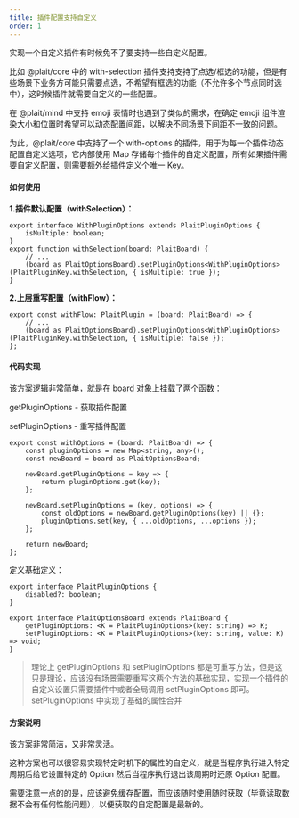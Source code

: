 ```yaml
---
title: 插件配置支持自定义
order: 1
---
```



实现一个自定义插件有时候免不了要支持一些自定义配置。

比如 @plait/core 中的 with-selection 插件支持支持了点选/框选的功能，但是有些场景下业务方可能只需要点选，不希望有框选的功能（不允许多个节点同时选中），这时候插件就需要自定义的一些配置。

在 @plait/mind 中支持 emoji 表情时也遇到了类似的需求，在确定 emoji 组件渲染大小和位置时希望可以动态配置间距，以解决不同场景下间距不一致的问题。

为此，@plait/core 中支持了一个 with-options 的插件，用于为每一个插件动态配置自定义选项，它内部使用 Map 存储每个插件的自定义配置，所有如果插件需要自定义配置，则需要额外给插件定义个唯一 Key。



#### 如何使用

**1.插件默认配置（withSelection）：**

```
export interface WithPluginOptions extends PlaitPluginOptions {
    isMultiple: boolean;
}
export function withSelection(board: PlaitBoard) {
  	// ...
	(board as PlaitOptionsBoard).setPluginOptions<WithPluginOptions>(PlaitPluginKey.withSelection, { isMultiple: true });
}
```



**2.上层重写配置（withFlow）：**

```
export const withFlow: PlaitPlugin = (board: PlaitBoard) => {
    // ...
    (board as PlaitOptionsBoard).setPluginOptions<WithPluginOptions>(PlaitPluginKey.withSelection, { isMultiple: false });
};
```



#### 代码实现

该方案逻辑非常简单，就是在 board 对象上挂载了两个函数：

getPluginOptions - 获取插件配置

setPluginOptions - 重写插件配置

```
export const withOptions = (board: PlaitBoard) => {
    const pluginOptions = new Map<string, any>();
    const newBoard = board as PlaitOptionsBoard;

    newBoard.getPluginOptions = key => {
        return pluginOptions.get(key);
    };

    newBoard.setPluginOptions = (key, options) => {
        const oldOptions = newBoard.getPluginOptions(key) || {};
        pluginOptions.set(key, { ...oldOptions, ...options });
    };
    
    return newBoard;
};
```

定义基础定义：

```
export interface PlaitPluginOptions {
    disabled?: boolean;
}

export interface PlaitOptionsBoard extends PlaitBoard {
    getPluginOptions: <K = PlaitPluginOptions>(key: string) => K;
    setPluginOptions: <K = PlaitPluginOptions>(key: string, value: K) => void;
}
```

> 理论上 getPluginOptions 和 setPluginOptions 都是可重写方法，但是这只是理论，应该没有场景需要重写这两个方法的基础实现，实现一个插件的自定义设置只需要插件中或者全局调用 setPluginOptions 即可。  setPluginOptions 中实现了基础的属性合并



#### 方案说明

该方案非常简洁，又非常灵活。

这种方案也可以很容易实现特定时机下的属性的自定义，就是当程序执行进入特定周期后给它设置特定的 Option 然后当程序执行退出该周期时还原 Option 配置。

需要注意一点的的是，应该避免缓存配置，而应该随时使用随时获取（毕竟读取数据不会有任何性能问题），以便获取的自定配置是最新的。

